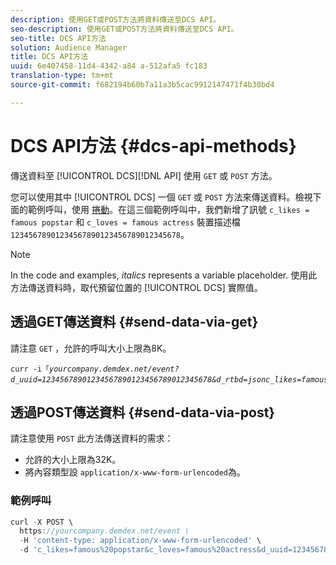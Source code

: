 ```yaml
---
description: 使用GET或POST方法將資料傳送至DCS API。
seo-description: 使用GET或POST方法將資料傳送至DCS API。
seo-title: DCS API方法
solution: Audience Manager
title: DCS API方法
uuid: 6e407458-11d4-4342-a84 a-512afa5 fc183
translation-type: tm+mt
source-git-commit: f682194b60b7a11a3b5cac9912147471f4b30bd4

---
```



# DCS API方法 {#dcs-api-methods}

傳送資料至 [!UICONTROL DCS][!DNL API] 使用 `GET` 或 `POST` 方法。

您可以使用其中 [!UICONTROL DCS] 一個 `GET` 或 `POST` 方法來傳送資料。檢視下面的範例呼叫，使用 [捲動](https://curl.haxx.se/)。在這三個範例呼叫中，我們新增了訊號 `c_likes = famous popstar` 和 `c_loves = famous actress` 裝置描述檔 `12345678901234567890123456789012345678`。

>[!NOTE]
>
>In the code and examples, *italics* represents a variable placeholder. 使用此方法傳送資料時，取代預留位置的 [!UICONTROL DCS] 實際值。

## 透過GET傳送資料 {#send-data-via-get}

請注意 `GET` ，允許的呼叫大小上限為8K。

<pre><code>curr -i「<i>yourcompany.demdex.net/event?d_uuid=12345678901234567890123456789012345678&amp;d_rtbd=jsonc_likes=famous%20popstar&amp;c_loves=famous%20actress</i><i></i><i></i><i></i>」</code></pre>

## 透過POST傳送資料 {#send-data-via-post}

請注意使用 `POST` 此方法傳送資料的需求：

* 允許的大小上限為32K。
* 將內容類型設 `application/x-www-form-urlencoded`為。

### 範例呼叫

```js
curl -X POST \
  https://yourcompany.demdex.net/event \
  -H 'content-type: application/x-www-form-urlencoded' \
  -d 'c_likes=famous%20popstar&c_loves=famous%20actress&d_uuid=12345678901234567890123456789012345678'
```
